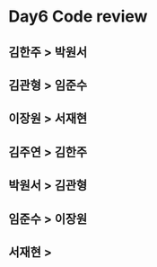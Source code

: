 # Day6 Code review

## 김한주 > 박원서


## 김관형 > 임준수


## 이장원 > 서재현


## 김주연 > 김한주


## 박원서 > 김관형


## 임준수 > 이장원


## 서재현 > 
